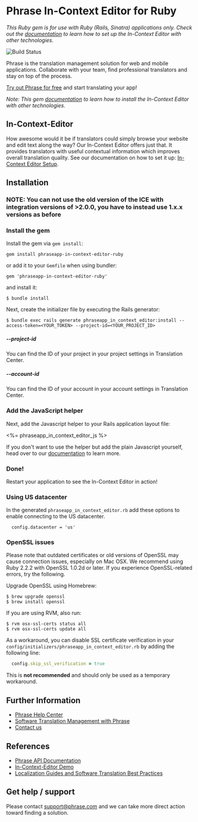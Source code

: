 # Phrase In-Context Editor for Ruby #

*This Ruby gem is for use with Ruby (Rails, Sinatra) applications only. Check out the [documentation](https://help.phrase.com/help/translate-directly-on-your-website) to learn how to set up the In-Context Editor with other technologies.*

![Build Status](https://github.com/phrase/phraseapp-in-context-editor-ruby/workflows/Test/badge.svg)

Phrase is the translation management solution for web and mobile applications. Collaborate with your team, find professional translators and stay on top of the process.

[Try out Phrase for free](https://phrase.com/signup) and start translating your app!

*Note: This gem  [documentation](https://help.phrase.com/help/translate-directly-on-your-website) to learn how to install the In-Context Editor with other technologies.*

## In-Context-Editor ###

How awesome would it be if translators could simply browse your website and edit text along the way? Our In-Context Editor offers just that. It provides translators with useful contextual information which improves overall translation quality. See our documentation on how to set it up: [In-Context Editor Setup](https://help.phrase.com/help/translate-directly-on-your-website).

## Installation

### NOTE: You can not use the old version of the ICE with integration versions of >2.0.0, you have to instead use 1.x.x versions as before

### Install the gem

Install the gem via `gem install`:

    gem install phraseapp-in-context-editor-ruby

or add it to your `Gemfile` when using bundler:

    gem 'phraseapp-in-context-editor-ruby'

and install it:

    $ bundle install

Next, create the initializer file by executing the Rails generator:

    $ bundle exec rails generate phraseapp_in_context_editor:install --access-token=<YOUR_TOKEN> --project-id=<YOUR_PROJECT_ID>

##### --project-id

You can find the ID of your project in your project settings in Translation Center.

##### --account-id

You can find the ID of your account in your account settings in Translation Center.

### Add the JavaScript helper

Next, add the Javascript helper to your Rails application layout file:

<%= phraseapp_in_context_editor_js %>

If you don't want to use the helper but add the plain Javascript yourself, head over to our [documentation](https://help.phrase.com/help/translate-directly-on-your-website) to learn more.

### Done!

Restart your application to see the In-Context Editor in action!

### Using US datacenter

In the generated `phraseapp_in_context_editor.rb` add these options to enable connecting to the US datacenter.
```
  config.datacenter = 'us'
```

### OpenSSL issues

Please note that outdated certificates or old versions of OpenSSL may cause connection issues, especially on Mac OSX. We recommend using Ruby 2.2.2 with OpenSSL 1.0.2d or later. If you experience OpenSSL-related errors, try the following.

Upgrade OpenSSL using Homebrew:

```shell
$ brew upgrade openssl
$ brew install openssl
```

If you are using RVM, also run:

```shell
$ rvm osx-ssl-certs status all
$ rvm osx-ssl-certs update all
````

As a workaround, you can disable SSL certificate verification in your `config/initializers/phraseapp_in_context_editor.rb` by adding the following line:

```ruby
  config.skip_ssl_verification = true
```

This is **not recommended** and should only be used as a temporary workaround.


## Further Information
* [Phrase Help Center](https://help.phrase.com/)
* [Software Translation Management with Phrase](https://phrase.com/features)
* [Contact us](https://phrase.com/contact)

## References
* [Phrase API Documentation](https://developers.phrase.com/api/)
* [In-Context-Editor Demo](https://phrase.com/demo)
* [Localization Guides and Software Translation Best Practices](https://phrase.com/blog/)

## Get help / support

Please contact [support@phrase.com](mailto:support@phrase.com?subject=[GitHub]%20) and we can take more direct action toward finding a solution.
